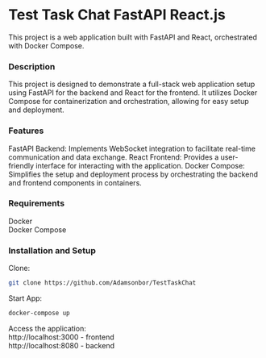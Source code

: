 # Test Task Chat FastAPI React.js
This project is a web application built with FastAPI and React, orchestrated with Docker Compose.

### Description
This project is designed to demonstrate a full-stack web application setup using FastAPI for the backend and React for the frontend. It utilizes Docker Compose for containerization and orchestration, allowing for easy setup and deployment.

### Features
FastAPI Backend: Implements WebSocket integration to facilitate real-time communication and data exchange.
React Frontend: Provides a user-friendly interface for interacting with the application.
Docker Compose: Simplifies the setup and deployment process by orchestrating the backend and frontend components in containers.
### Requirements
Docker <br/>
Docker Compose
### Installation and Setup
Clone:
```bash
git clone https://github.com/Adamsonbor/TestTaskChat
```
Start App:
```bash
docker-compose up
```
Access the application:<br/>
http://localhost:3000 - frontend <br/>
http://localhost:8080 - backend

